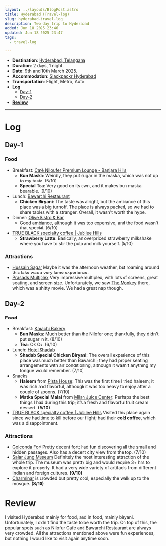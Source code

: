 ```yaml
---
layout: ../layouts/BlogPost.astro
title: Hyderabad (Travel-log)
slug: hyderabad-travel-log
description: Two day trip to Hyderabad
added: Jun 18 2025 23:46
updated: Jun 18 2025 23:47
tags:
  - travel-log

---
```

- **Destination**: [Hyderabad, Telangana](https://maps.app.goo.gl/YsemniLLg2UEGRq86)
- **Duration**: 2 days, 1 night.
- **Date**: 9th and 10th March 2025.
- **Accommodation**: [Slackpackr Hyderabad](https://maps.app.goo.gl/fXrPrWt2qtnRhciK8)
- **Transportation**: Flight, Metro, Auto
- [**Log**](#log)
	- [Day-1](#day-1)
	- [Day-2](#day-2)
- [**Review**](#review)
---

# Log

## Day-1
### Food
* Breakfast: [Café Niloufer Premium Lounge - Banjara Hills](https://maps.app.goo.gl/daKm3prdpXQDG3RM6)
	* **Bun Maska**: Weirdly, they put sugar in the maska, which was not up to my taste. (5/10)
	* **Special Tea**: Very good on its own, and it makes bun maska bearable. (9/10)
* Lunch: [Bawarchi Restaurant](https://maps.app.goo.gl/xXaghrDLUXKW21BG8)
	* **Chicken Biryani**: The taste was alright, but the ambiance of this place was a big turnoff. The place is always packed, so we had to share tables with a stranger. Overall, it wasn't worth the hype.
* Dinner: [Olive Bistro & Bar](https://maps.app.goo.gl/13cLcbSTUzCaPZHG8)
	* Good ambiance, although it was too expensive, and the food wasn't that special. (6/10)
* [TRUE BLACK specialty coffee | Jubilee Hills](https://maps.app.goo.gl/MoeaqmCrz5wzsFucA)
	* **Strawberry Latte**: Basically, an overpriced strawberry milkshake where you have to stir the pulp and milk yourself. (5/10)

### Attractions
* [Hussain Sagar](https://maps.app.goo.gl/581DdDNN5vxYobjh7) Maybe it was the afternoon weather, but roaming around this lake was a very lame experience. 
* [Prasads Multiplex](https://maps.app.goo.gl/V9HmvkEudWNszsYBA) Very impressive multiplex, with lots of screens, great seating, and screen size. Unfortunately, we saw [The Monkey](https://www.imdb.com/title/tt27714946/) there, which was a shitty movie. We had a great nap though.  

## Day-2
### Food 
* Breakfast: [Karachi Bakery](https://maps.app.goo.gl/gK5q5TfwSuj615dd8)
	* **Bun Maska**: Much better than the Nilofer one; thankfully, they didn't put sugar in it. (8/10)
	* **Tea**: Ok Ok. (6/10)
* Lunch: [Hotel Shadab](https://maps.app.goo.gl/h4ZfZ8aon9AQmQaT9)
	* **Shadab Special Chicken Biryani**: The overall experience of this place was much better than Bawarchi; they had proper seating arrangements with air conditioning, although it wasn't anything my tongue would remember. (7/10)
* Snacks
	* **Haleem** from [Pista House](https://maps.app.goo.gl/8vCEjXKktnNckwoGA): This was the first time I tried haleem; it was rich and flavorful, although it was too heavy to enjoy after a couple of spoons. (7/10)
	* **Matka Special Malai** from [Milan Juice Center](https://maps.app.goo.gl/atDFmD1wovNTJDv96): Perhaps the best things I had during this trip; it’s a fresh and flavorful fruit cream dessert. **(9/10)**
* [TRUE BLACK specialty coffee | Jubilee Hills](https://maps.app.goo.gl/MoeaqmCrz5wzsFucA) Visited this place again since we had time to kill before our flight; had their **cold coffee**, which was a disappointment. 

### Attractions
* [Golconda Fort](https://maps.app.goo.gl/8VCj3D29cwS1tKdF6) Pretty decent fort; had fun discovering all the small and hidden passages. Also has a decent city view from the top. (7/10)
* [Salar Jung Museum](https://maps.app.goo.gl/28Ye8qRAuz1Ei1yj7) Definitely the most interesting attraction of the whole trip. The museum was pretty big and would require 3+ hrs to explore it properly. It had a very wide variety of artifacts from different Indian and foreign cultures.  **(9/10)**
* [Charminar](https://maps.app.goo.gl/LN91KAhVqRL2D94e6) is crowded but pretty cool, especially the walk up to the mosque. **(8/10)**

# Review
I visited Hyderabad mainly for food, and in food, mainly biryani. Unfortunately, I didn't find the taste to be worth the trip. On top of this, the popular spots such as Nilofur Cafe and Bawarchi Restaurant are always very crowded. All the attractions mentioned above were fun experiences, but nothing I would like to visit again anytime soon.
